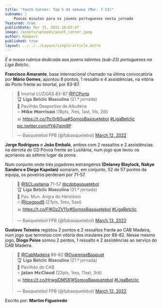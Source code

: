 ```yaml
---
title: "Youth Corner: Top 5 da semana (Mar. 7-13)"
subname: |
    Poucos minutos para os jovens portugueses nesta jornada
featured: true
publishDate: Mar 15, 2022-10:03:47
image: /assets/uploads/youth_corner.jpeg
author: Hoopers
published: true
layout: ../../../Layout/single-article.astro
---
```


_É a nossa rubrica dedicada aos jovens talentos (sub-23) portugueses na Liga Betclic._

**Francisco Amarante**, base internacional chamado na última convocatória por **Mário Gomes**, apontou 8 pontos, 1 ressalto e 4 assistências, na vitória do Porto frente ao Imortal, por 83-87.

<blockquote class="twitter-tweet"><p lang="pt" dir="ltr">🏀 Imortal LUZiGÁS 83-87 <a href="https://twitter.com/FCPorto?ref_src=twsrc%5Etfw">@FCPorto</a> <br>🏆 𝐋𝐢𝐠𝐚 𝐁𝐞𝐭𝐜𝐥𝐢𝐜 𝐌𝐚𝐬𝐜𝐮𝐥𝐢𝐧𝐚 (21.ª jornada)<br>📍 Pavilhão Desportivo de Albufeira<br>⭐ 𝗠𝗶𝗸𝗲 𝗠𝗼𝗿𝗿𝗶𝘀𝗼𝗻 (18pts, 7res, 1ast, 1rb, 2dl)<br>📊 <a href="https://t.co/Ttc0r6j5ua">https://t.co/Ttc0r6j5ua</a><a href="https://twitter.com/hashtag/SomosBasquetebol?src=hash&amp;ref_src=twsrc%5Etfw">#SomosBasquetebol</a> <a href="https://twitter.com/hashtag/LigaBetclic?src=hash&amp;ref_src=twsrc%5Etfw">#LigaBetclic</a> <a href="https://t.co/fY4i7qim9P">pic.twitter.com/fY4i7qim9P</a></p>&mdash; Basquetebol FPB (@fpbasquetebol) <a href="https://twitter.com/fpbasquetebol/status/1502730976048390154?ref_src=twsrc%5Etfw">March 12, 2022</a></blockquote>

**Jorge Rodrigues** e **João Embaló**, ambos com 2 ressaltos e 2 assistências na derrota do CD Póvoa frente ao Lusitânia, num jogo que levou os açorianos ao sétimo lugar da prova.

Num conjunto onde três jogadores estrangeiros **(Delaney Blaylock, Nakye Sanders e Diego Kapelan)** somaram, em conjunto, 52 de 57 pontos da equipa, os poveiros perderam por 71-57.

<blockquote class="twitter-tweet"><p lang="pt" dir="ltr">🏀 <a href="https://twitter.com/SCLusitania?ref_src=twsrc%5Etfw">@SCLusitania</a> 71-57 <a href="https://twitter.com/cdpbasquetebol?ref_src=twsrc%5Etfw">@cdpbasquetebol</a> <br>🏆 𝐋𝐢𝐠𝐚 𝐁𝐞𝐭𝐜𝐥𝐢𝐜 𝐌𝐚𝐬𝐜𝐮𝐥𝐢𝐧𝐚 (21.ª jornada)<br>📍 Pav. Mun. Angra do Heroísmo <br>⭐ <a href="https://twitter.com/Icegood5?ref_src=twsrc%5Etfw">@Icegood5</a> (27pts, 5res, 5ast)<br>📊 <a href="https://t.co/FlKOzZV11y">https://t.co/FlKOzZV11y</a><a href="https://twitter.com/hashtag/SomosBasquetebol?src=hash&amp;ref_src=twsrc%5Etfw">#SomosBasquetebol</a> <a href="https://twitter.com/hashtag/LigaBetclic?src=hash&amp;ref_src=twsrc%5Etfw">#LigaBetclic</a></p>&mdash; Basquetebol FPB (@fpbasquetebol) <a href="https://twitter.com/fpbasquetebol/status/1503096401747746819?ref_src=twsrc%5Etfw">March 13, 2022</a></blockquote>

**Gustavo Teixeira** registou 2 pontos e 2 ressaltos frente ao CAB Madeira, num jogo que terminou com vitória dos insulares por 88-82. Nesse mesmo jogo, **Diogo Peixe** somou 2 pontos, 1 ressalto e 2 assistências ao serviço do CAB Madeira.

<blockquote class="twitter-tweet"><p lang="ca" dir="ltr">🏀 <a href="https://twitter.com/CabMadeira?ref_src=twsrc%5Etfw">@CabMadeira</a> 88-82 <a href="https://twitter.com/OvarenseBasquet?ref_src=twsrc%5Etfw">@OvarenseBasquet</a> <br>🏆 𝐋𝐢𝐠𝐚 𝐁𝐞𝐭𝐜𝐥𝐢𝐜 𝐌𝐚𝐬𝐜𝐮𝐥𝐢𝐧𝐚 (21.ª jornada)<br>📍 Pavilhão do CAB<br>⭐ 𝗝𝗮𝗹𝗮𝗻 𝗠𝗰𝗖𝗹𝗼𝘂𝗱 (22pts, 1res, 11ast, 3rb)<br>📊 <a href="https://t.co/HrwgiDM581">https://t.co/HrwgiDM581</a><a href="https://twitter.com/hashtag/SomosBasquetebol?src=hash&amp;ref_src=twsrc%5Etfw">#SomosBasquetebol</a> <a href="https://twitter.com/hashtag/LigaBetclic?src=hash&amp;ref_src=twsrc%5Etfw">#LigaBetclic</a></p>&mdash; Basquetebol FPB (@fpbasquetebol) <a href="https://twitter.com/fpbasquetebol/status/1502690446488879107?ref_src=twsrc%5Etfw">March 12, 2022</a></blockquote>

Escrito por: **Martim Figueiredo**

 <script async src="https://platform.twitter.com/widgets.js" charset="utf-8"></script>
